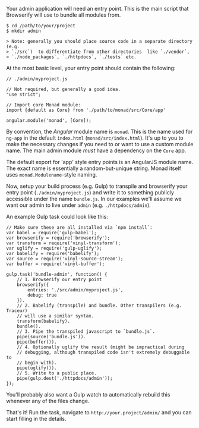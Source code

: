 Your admin application will need an entry point. This is the main script that
Browserify will use to bundle all modules from.

    $ cd /path/to/your/project
    $ mkdir admin

    > Note: generally you should place source code in a separate directory (e.g.
    > `./src`)  to differentiate from other directories  like `./vendor`,
    > `./node_packages`, `./httpdocs`, `./tests` etc.

At the most basic level, your entry point should contain the following:

    // ./admin/myproject.js

    // Not required, but generally a good idea.
    "use strict";

    // Import core Monad module:
    import {default as Core} from './path/to/monad/src/Core/app'

    angular.module('monad', [Core]);

By convention, the _Angular_ module name is `monad`. This is the name used for
`ng-app` in the default `index.html` (`monad/src/index.html`). It's up to you
to make the necessary changes if you need to or want to use a custom module
name. The main admin module _must_ have a dependency on the `Core` app.

The default export for 'app' style entry points is an AngularJS module name.
The exact name is essentially a random-but-unique string. Monad itself uses
`monad.Modulename`-style naming.

Now, setup your build process (e.g. Gulp) to transpile and browserify your
entry point (`./admin/myproject.js`) and write it to something publicly
accessible under the name `bundle.js`. In our examples we'll assume we want our
admin to live under `admin` (e.g. `./httpdocs/admin`).

An example Gulp task could look like this:

    // Make sure these are all installed via `npm install`:
    var babel = require('gulp-babel');
    var browserify = require('browserify');
    var transform = require('vinyl-transform');
    var uglify = require('gulp-uglify');
    var babelify = require('babelify');
    var source = require('vinyl-source-stream');
    var buffer = require('vinyl-buffer');

    gulp.task('bundle-admin', function() {
        // 1. Browserify our entry point
        browserify({
            entries: './src/admin/myproject.js',
            debug: true
        }).
        // 2. Babelify (transpile) and bundle. Other transpilers (e.g. Traceur)
        // will use a similar syntax.
        transform(babelify).
        bundle().
        // 3. Pipe the transpiled javascript to `bundle.js`.
        pipe(source('bundle.js')).
        pipe(buffer()).
        // 4. Optionally uglify the result (might be impractical during
        // debugging, although transpiled code isn't extremely debuggable to
        // begin with).
        pipe(uglify()).
        // 5. Write to a public place.
        pipe(gulp.dest('./httpdocs/admin'));
    });

You'll probably also want a Gulp watch to automatically rebuild this whenever
any of the files change.

That's it! Run the task, navigate to `http://your.project/admin/` and you can
start filling in the details.

